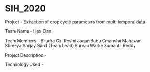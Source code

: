 # SIH_2020
Project - Extraction of crop cycle parameters from multi temporal data


Team Name - Hex Clan


Team Members - 
    Bhadra Giri Resmi
    Jagan Babu
    Omanshu Mahawar
    Shreeya Sanjay Sand (Team Lead)
    Shrvan Warke
    Sumanth Reddy
   
   
Project Description - 

Technology Used - 
    
   
    
